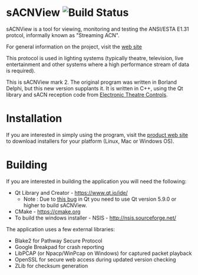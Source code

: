 # sACNView ![Build Status](https://github.com/docsteer/sacnview/actions/workflows/build.yml/badge.svg)

sACNView is a tool for viewing, monitoring and testing the ANSI/ESTA E1.31 protcol, informally known as "Streaming ACN".

For general information on the project, visit the [web site](http://docsteer.github.io/sacnview/)

This protocol is used in lighting systems (typically theatre, television, live entertainment and other systems where a high performance stream of data is required).

This is sACNView mark 2. The original program was written in Borland Delphi, but this new version supplants it. It is written in C++, using the Qt library and sACN reception code from [Electronic Theatre Controls](http://www.etcconnect.com).

# Installation
If you are interested in simply using the program, visit the [product web site](http://docsteer.github.io/sacnview/) to download installers for your platform (Linux, Mac or Windows OS).

# Building
If you are interested in building the application you will need the following:

* Qt Library and Creator - https://www.qt.io/ide/
	* Note : Due to [this bug](https://bugreports.qt.io/browse/QTBUG-27641) in Qt you need to use Qt version 5.9.0 or higher to build sACNView. 
* CMake - https://cmake.org
* To build the windows installer - NSIS - http://nsis.sourceforge.net/

The application uses a few external libraries:

* Blake2 for Pathway Secure Protocol
* Google Breakpad for crash reporting
* LibPCAP (or Npacp/WinPcap on Windows) for captured packet playback
* OpenSSL for secure web access during updated version checking
* ZLib for checksum generation